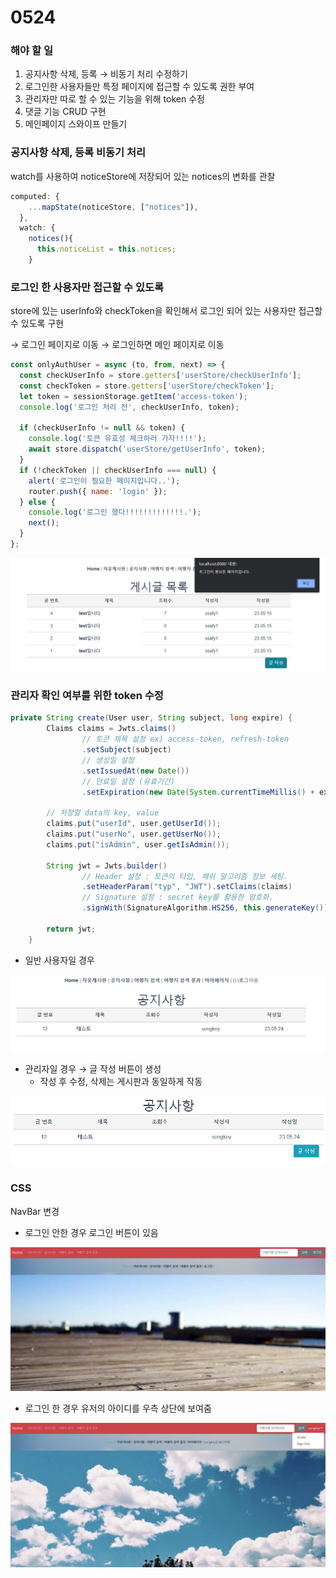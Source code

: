 # 0524

### 해야 할 일

1. 공지사항 삭제, 등록 → 비동기 처리 수정하기
2. 로그인한 사용자들만 특정 페이지에 접근할 수 있도록 권한 부여
3. 관리자만 따로 할 수 있는 기능을 위해 token 수정
4. 댓글 기능 CRUD 구현
5. 메인페이지 스와이프 만들기

### 공지사항 삭제, 등록 비동기 처리

watch를 사용하여 noticeStore에 저장되어 있는 notices의 변화를 관찰

```jsx
computed: {
    ...mapState(noticeStore, ["notices"]),
  },
  watch: {
    notices(){
      this.noticeList = this.notices;
    }
```

### 로그인 한 사용자만 접근할 수 있도록

store에 있는 userInfo와 checkToken을 확인해서 로그인 되어 있는 사용자만 접근할 수 있도록 구현

→ 로그인 페이지로 이동 → 로그인하면 메인 페이지로 이동

```jsx
const onlyAuthUser = async (to, from, next) => {
  const checkUserInfo = store.getters['userStore/checkUserInfo'];
  const checkToken = store.getters['userStore/checkToken'];
  let token = sessionStorage.getItem('access-token');
  console.log('로그인 처리 전', checkUserInfo, token);

  if (checkUserInfo != null && token) {
    console.log('토큰 유효성 체크하러 가자!!!!');
    await store.dispatch('userStore/getUserInfo', token);
  }
  if (!checkToken || checkUserInfo === null) {
    alert('로그인이 필요한 페이지입니다..');
    router.push({ name: 'login' });
  } else {
    console.log('로그인 했다!!!!!!!!!!!!!.');
    next();
  }
};
```

![Untitled](img/Untitled.png)

### 관리자 확인 여부를 위한 token 수정

```java
private String create(User user, String subject, long expire) {
		Claims claims = Jwts.claims()
				// 토큰 제목 설정 ex) access-token, refresh-token
				.setSubject(subject)
				// 생성일 설정
				.setIssuedAt(new Date())
				// 만료일 설정 (유효기간)
				.setExpiration(new Date(System.currentTimeMillis() + expire));

		// 저장할 data의 key, value
		claims.put("userId", user.getUserId());
		claims.put("userNo", user.getUserNo());
		claims.put("isAdmin", user.getIsAdmin());

		String jwt = Jwts.builder()
				// Header 설정 : 토큰의 타입, 해쉬 알고리즘 정보 세팅.
				.setHeaderParam("typ", "JWT").setClaims(claims)
				// Signature 설정 : secret key를 활용한 암호화.
				.signWith(SignatureAlgorithm.HS256, this.generateKey()).compact(); // 직렬화 처리.

		return jwt;
	}
```

- 일반 사용자일 경우

![Untitled](img/Untitled%201.png)

- 관리자일 경우 → 글 작성 버튼이 생성
  - 작성 후 수정, 삭제는 게시판과 동일하게 작동

![Untitled](img/Untitled%202.png)

### CSS

NavBar 변경

- 로그인 안한 경우 로그인 버튼이 있음

![logout_main.png](img/logout_main.png)

- 로그인 한 경우 유저의 아이디를 우측 상단에 보여줌

![login_main.png](img/login_main.png)
